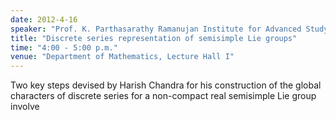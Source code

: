 ```yaml
---
date: 2012-4-16
speaker: "Prof. K. Parthasarathy Ramanujan Institute for Advanced Study, University of Madras"
title: "Discrete series representation of semisimple Lie groups"
time: "4:00 - 5:00 p.m." 
venue: "Department of Mathematics, Lecture Hall I"
---
```

Two key steps devised by Harish Chandra for his construction of the global characters of discrete series for a non-compact real semisimple Lie group involve
